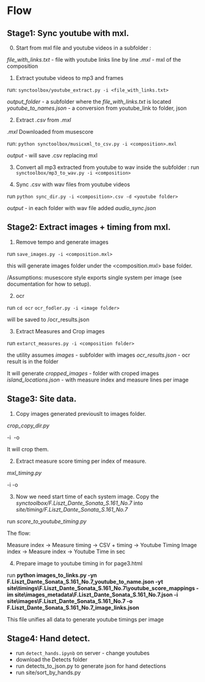 # Flow 

## Stage1: Sync youtube with mxl. 

0. Start from mxl file and youtube videos in a subfolder <composition>: 

*file_with_links.txt* - file with youtube links line by line
*<composition>.mxl* - mxl of the composition

1. Extract youtube videos to mp3 and frames 

run:
```synctoolbox/youtube_extract.py -i <file_with_links.txt>```

*output_folder* - a subfolder where the *file_with_links.txt* is located
*youtube_to_names.json* - a conversion from youtube_link to folder, json 

2. Extract *<composition>.csv* from *<composition>.mxl*

*<composition>.mxl* Downloaded from musescore 

run:
```python synctoolbox/musicxml_to_csv.py -i <composition>.mxl```

*output* - will save .csv replacing mxl 

3. Convert all mp3 extracted from youtube to wav inside the subfolder <composition>: 
run 
```synctoolbox/mp3_to_wav.py -i <composition>```

4. Sync <composition>.csv with wav files from youtube videos

run 
```python sync_dir.py -i <composition>.csv -d <youtube folder>```

*output* - in each folder with wav file added *audio_sync.json*

## Stage2: Extract images + timing from mxl. 

1. Remove tempo and generate images

run 
```save_images.py -i <composition.mxl>```

this will generate images folder under the <composition.mxl> base folder. 

/Assumptions: musescore style exports single system per image (see documentation for how to setup). 

2. ocr 

run 
```cd ocr```
```ocr_fodler.py -i <image folder>```

will be saved to <folder where>/ocr_results.json

3. Extract Measures and Crop images 

run 
```extarct_measures.py -i <composition folder>```

the utility assumes 
*images* - subfolder with images 
*ocr_results.json* - ocr result is in the folder

It will generate 
*cropped_images* - folder with croped images 
*island_locations.json* - with measure index and measure lines per image

## Stage3: Site data. 

1. Copy images generated previouslt to images folder. 

*crop_copy_dir.py*

-i <image folder> 
-o <output folder>
 
It will crop them. 

2. Extract measure score timing per index of measure. 

*mxl_timing.py*

-i <mxl file>
-o <json with index to time>
 
3. Now we need start time of each system image. 
Copy the 
*synctoolbox/F.Liszt_Dante_Sonata_S.161_No.7* into  *site/timing/F.Liszt_Dante_Sonata_S.161_No.7*

run *score_to_youtube_timing.py*

The flow: 

Measure index -> Measure timing -> CSV + timing -> Youtube Timing 
Image index -> Measure index -> Youtube Time in sec

4. Prepare image to youtube timing in for page3.html 

run 
**python images_to_links.py -yn F.Liszt_Dante_Sonata_S.161_No.7_youtube_to_name.json -yt site\timings\F.Liszt_Dante_Sonata_S.161_No.7\youtube_score_mappings -im site\images_metadata\F.Liszt_Dante_Sonata_S.161_No.7.json -i site\images\F.Liszt_Dante_Sonata_S.161_No.7 -o F.Liszt_Dante_Sonata_S.161_No.7_image_links.json**

This file unifies all data to generate youtube timings per image

## Stage4: Hand detect.

- run `detect_hands.ipynb` on server - change youtubes 
- download the Detects folder 
- run detects_to_json.py to generate json for hand detections
- run site/sort_by_hands.py